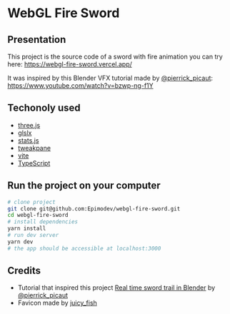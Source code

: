 # WebGL Fire Sword

## Presentation

This project is the source code of a sword with fire animation you can try here: https://webgl-fire-sword.vercel.app/  

It was inspired by this Blender VFX tutorial made by [@pierrick_picaut](https://twitter.com/pierrick_picaut): https://www.youtube.com/watch?v=bzwp-ng-f1Y

## Techonoly used

- [three.js](https://github.com/mrdoob/three.js)
- [glslx](https://github.com/evanw/glslx)
- [stats.js](https://github.com/mrdoob/stats.js)
- [tweakpane](https://github.com/cocopon/tweakpane)
- [vite](https://github.com/vitejs/vite)
- [TypeScript](https://github.com/microsoft/TypeScript)

## Run the project on your computer

```sh
# clone project
git clone git@github.com:Epimodev/webgl-fire-sword.git
cd webgl-fire-sword
# install dependencies
yarn install
# run dev server
yarn dev
# the app should be accessible at localhost:3000
```

## Credits

- Tutorial that inspired this project [Real time sword trail in Blender](https://www.youtube.com/watch?v=bzwp-ng-f1Y) by [@pierrick_picaut](https://twitter.com/pierrick_picaut)
- Favicon made by [juicy_fish](https://www.flaticon.com/authors/juicy-fish)

